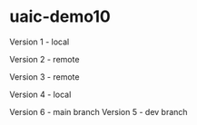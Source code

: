# uaic-demo10
Version 1 - local

Version 2 - remote

Version 3 - remote

Version 4 - local

Version 6 - main branch
Version 5 - dev branch

